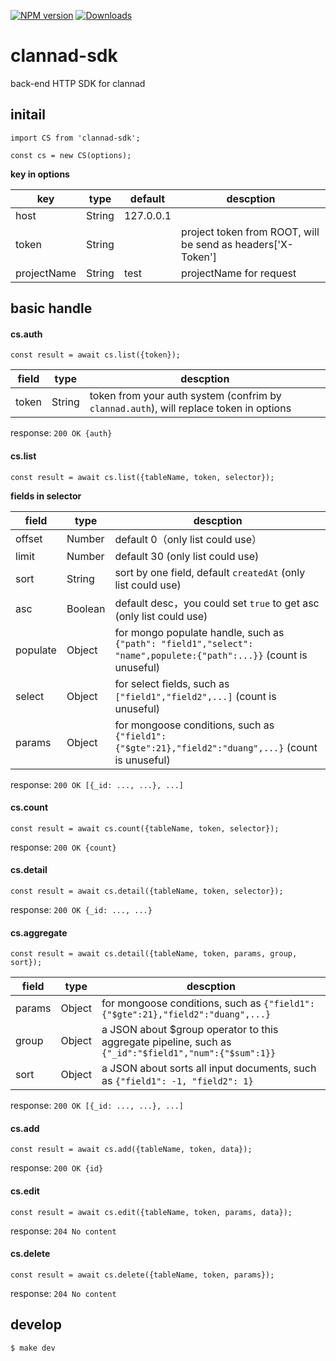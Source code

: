 [![NPM version](https://img.shields.io/npm/v/clannad-sdk.svg)](https://www.npmjs.com/package/clannad-sdk) [![Downloads](https://img.shields.io/npm/dm/clannad-sdk.svg)](http://badge.fury.io/js/clannad-sdk)

# clannad-sdk
back-end HTTP SDK for clannad

## initail

```
import CS from 'clannad-sdk';

const cs = new CS(options);
```

**key in options**

| key | type | default | descption |
| ---- | ---- | ------- | ----- |
| host | String | 127.0.0.1 |  |
| token | String | | project token from ROOT, will be send as headers['X-Token'] |
| projectName | String | test | projectName for request |

## basic handle

#### cs.auth

```
const result = await cs.list({token});
```

| field | type | descption |
| --- | --- | --- |
| token | String | token from your auth system (confrim by `clannad.auth`), will replace token in options |

response: `200 OK {auth}`

#### cs.list

```
const result = await cs.list({tableName, token, selector});
```

**fields in selector**

| field | type | descption |
| --- | --- | --- |
| offset | Number | default 0（only list could use） |
| limit | Number | default 30 (only list could use) |
| sort | String | sort by one field, default `createdAt` (only list could use) |
| asc | Boolean | default desc，you could set `true` to get asc (only list could use) |
| populate | Object | for mongo populate handle, such as `{"path": "field1","select": "name",populete:{"path":...}}` (count is unuseful) |
| select | Object | for select fields, such as `["field1","field2",...]` (count is unuseful) |
| params | Object | for mongoose conditions, such as `{"field1":{"$gte":21},"field2":"duang",...}` (count is unuseful) |

response: `200 OK [{_id: ..., ...}, ...]`

#### cs.count

```
const result = await cs.count({tableName, token, selector});
```

response: `200 OK {count}`

#### cs.detail

```
const result = await cs.detail({tableName, token, selector});
```

response: `200 OK {_id: ..., ...}`

#### cs.aggregate

```
const result = await cs.detail({tableName, token, params, group, sort});
```

| field | type | descption |
| --- | --- | --- |
| params | Object | for mongoose conditions, such as `{"field1":{"$gte":21},"field2":"duang",...}` |
| group | Object | a JSON about $group operator to this aggregate pipeline, such as `{"_id":"$field1","num":{"$sum":1}}` |
| sort | Object | a JSON about sorts all input documents, such as `{"field1": -1, "field2": 1}` |

response: `200 OK [{_id: ..., ...}, ...]`

#### cs.add

```
const result = await cs.add({tableName, token, data});
```

response: `200 OK {id}`

#### cs.edit

```
const result = await cs.edit({tableName, token, params, data});
```

response: `204 No content`

#### cs.delete

```
const result = await cs.delete({tableName, token, params});
```

response: `204 No content`

## develop

```
$ make dev
```

